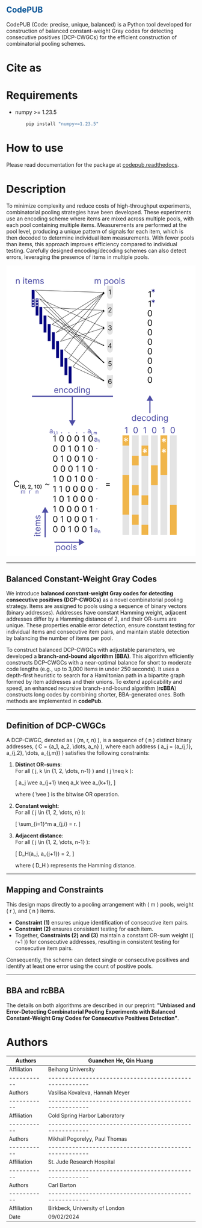 <span style="color:white"> </span>
## <span style="color:#015396">CodePUB</span>

CodePUB (Code: precise, unique, balanced) is a Python tool developed for construction of balanced constant-weight Gray
codes for detecting consecutive positives (DCP-CWGCs) for the
efficient construction of combinatorial pooling schemes.

# Cite as

# Requirements

- numpy >= 1.23.5
	```python
	    pip install "numpy>=1.23.5"
	```

# How to use

Please read documentation for the package at [codepub.readthedocs](https://codepub.readthedocs.io/en/latest/).

# Description

To minimize complexity and reduce costs of high-throughput experiments, combinatorial pooling strategies have been developed. These experiments use an encoding scheme where items are mixed across multiple pools, with each pool containing multiple items. Measurements are performed at the pool level, producing a unique pattern of signals for each item, which is then decoded to determine individual item measurements. With fewer pools than items, this approach improves efficiency compared to individual testing. Carefully designed encoding/decoding schemes can also detect errors, leveraging the presence of items in multiple pools.

![Combinatorial Pooling Illustration](comb_p_p.png)

---

## Balanced Constant-Weight Gray Codes

We introduce **balanced constant-weight Gray codes for detecting consecutive positives (DCP-CWGCs)** as a novel combinatorial pooling strategy. Items are assigned to pools using a sequence of binary vectors (binary addresses). Addresses have constant Hamming weight, adjacent addresses differ by a Hamming distance of 2, and their OR-sums are unique. These properties enable error detection, ensure constant testing for individual items and consecutive item pairs, and maintain stable detection by balancing the number of items per pool.

To construct balanced DCP-CWGCs with adjustable parameters, we developed a **branch-and-bound algorithm (BBA)**. This algorithm efficiently constructs DCP-CWGCs with a near-optimal balance for short to moderate code lengths (e.g., up to 3,000 items in under 250 seconds). It uses a depth-first heuristic to search for a Hamiltonian path in a bipartite graph formed by item addresses and their unions. To extend applicability and speed, an enhanced recursive branch-and-bound algorithm (**rcBBA**) constructs long codes by combining shorter, BBA-generated ones. Both methods are implemented in **codePub**.

---

## Definition of DCP-CWGCs

A DCP-CWGC, denoted as \( (m, r, n) \), is a sequence of \( n \) distinct binary addresses, \( C = \{a_1, a_2, \dots, a_n\} \), where each address \( a_j = (a_{j,1}, a_{j,2}, \dots, a_{j,m}) \) satisfies the following constraints:

1. **Distinct OR-sums**:  
   For all \( j, k \in \{1, 2, \dots, n-1\} \) and \( j \neq k \):

   \[
   a_j \vee a_{j+1} \neq a_k \vee a_{k+1},
   \]

   where \( \vee \) is the bitwise OR operation.

2. **Constant weight**:  
   For all \( j \in \{1, 2, \dots, n\} \):

   \[
   \sum_{i=1}^m a_{j,i} = r.
   \]

3. **Adjacent distance**:  
   For all \( j \in \{1, 2, \dots, n-1\} \):

   \[
   D_H(a_j, a_{j+1}) = 2,
   \]

   where \( D_H \) represents the Hamming distance.

---

## Mapping and Constraints

This design maps directly to a pooling arrangement with \( m \) pools, weight \( r \), and \( n \) items.

- **Constraint (1)** ensures unique identification of consecutive item pairs.
- **Constraint (2)** ensures consistent testing for each item.
- Together, **Constraints (2) and (3)** maintain a constant OR-sum weight (\( r+1 \)) for consecutive addresses, resulting in consistent testing for consecutive item pairs.

Consequently, the scheme can detect single or consecutive positives and identify at least one error using the count of positive pools.

---

## BBA and rcBBA

The details on both algorithms are described in our preprint: **"Unbiased and Error-Detecting Combinatorial Pooling Experiments with Balanced Constant-Weight Gray Codes for Consecutive Positives Detection"**.


# Authors


| Authors     | Guanchen He, Qin Huang                                 |
| ----------- | ------------------------------------------------------ |
| Affiliation | Beihang University                                     |
| ----------- | ------------------------------------------------------ |
| Authors     | Vasilisa Kovaleva, Hannah Meyer                        |
| ----------- | ------------------------------------------------------ |
| Affiliation | Cold Spring Harbor Laboratory                          |
| ----------- | ------------------------------------------------------ |
| Authors     | Mikhail Pogorelyy, Paul Thomas                         |
| ----------- | ------------------------------------------------------ |
| Affiliation | St. Jude Research Hospital                             |
| ----------- | ------------------------------------------------------ |
| Authors     | Carl Barton                                            |
| ----------- | ------------------------------------------------------ |
| Affiliation | Birkbeck, University of London                         |
| Date        | 09/02/2024                                             |